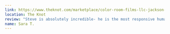 ```yaml
---
link: https://www.theknot.com/marketplace/color-room-films-llc-jackson-nj-963435
location: The Knot
review: "Steve is absolutely incredible- he is the most responsive human I've ever dealt with, my emails or texts are answered within ten minutes, no exceptions. The save the date video he shot for us was effortless and turned out beautifully. So happy I chose color room films to capture our big day."
name: Sara T.
---
```

